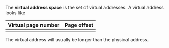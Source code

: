 The **virtual address space** is the set of virtual addresses. A virtual address looks like


|Virtual page number|Page offset|
|------------------|-----------|
|||


The virtual address will usually be longer than the physical address.